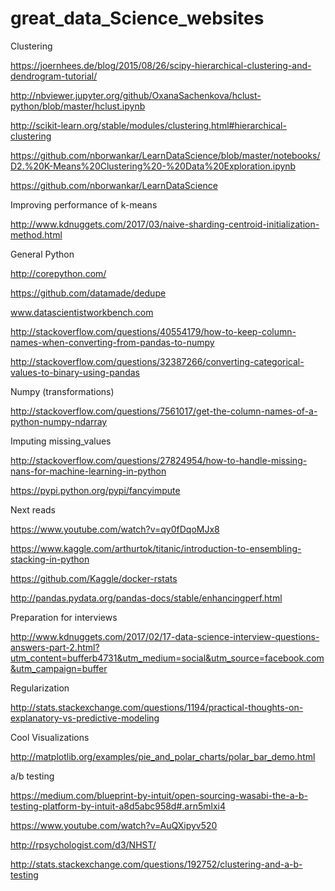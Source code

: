 # great_data_Science_websites

Clustering

https://joernhees.de/blog/2015/08/26/scipy-hierarchical-clustering-and-dendrogram-tutorial/

http://nbviewer.jupyter.org/github/OxanaSachenkova/hclust-python/blob/master/hclust.ipynb

http://scikit-learn.org/stable/modules/clustering.html#hierarchical-clustering

https://github.com/nborwankar/LearnDataScience/blob/master/notebooks/D2.%20K-Means%20Clustering%20-%20Data%20Exploration.ipynb

https://github.com/nborwankar/LearnDataScience

Improving performance of k-means

http://www.kdnuggets.com/2017/03/naive-sharding-centroid-initialization-method.html

General Python

http://corepython.com/

https://github.com/datamade/dedupe

www.datascientistworkbench.com

http://stackoverflow.com/questions/40554179/how-to-keep-column-names-when-converting-from-pandas-to-numpy

http://stackoverflow.com/questions/32387266/converting-categorical-values-to-binary-using-pandas

Numpy (transformations)

http://stackoverflow.com/questions/7561017/get-the-column-names-of-a-python-numpy-ndarray

Imputing missing_values

http://stackoverflow.com/questions/27824954/how-to-handle-missing-nans-for-machine-learning-in-python

https://pypi.python.org/pypi/fancyimpute

Next reads

https://www.youtube.com/watch?v=qy0fDqoMJx8

https://www.kaggle.com/arthurtok/titanic/introduction-to-ensembling-stacking-in-python

https://github.com/Kaggle/docker-rstats

http://pandas.pydata.org/pandas-docs/stable/enhancingperf.html

Preparation for interviews

http://www.kdnuggets.com/2017/02/17-data-science-interview-questions-answers-part-2.html?utm_content=bufferb4731&utm_medium=social&utm_source=facebook.com&utm_campaign=buffer

Regularization

http://stats.stackexchange.com/questions/1194/practical-thoughts-on-explanatory-vs-predictive-modeling

Cool Visualizations

http://matplotlib.org/examples/pie_and_polar_charts/polar_bar_demo.html

a/b testing

https://medium.com/blueprint-by-intuit/open-sourcing-wasabi-the-a-b-testing-platform-by-intuit-a8d5abc958d#.arn5mlxi4

https://www.youtube.com/watch?v=AuQXipyv520

http://rpsychologist.com/d3/NHST/

http://stats.stackexchange.com/questions/192752/clustering-and-a-b-testing
